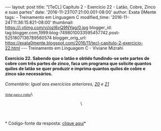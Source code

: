 --- layout: post title: "\[TeCL\] Capítulo 2 - Exercício 22 - Latão,
Cobre, Zinco e suas partes" date: '2016-11-23T07:21:00.001-08:00'
author: Exata 0Mente tags: - Treinamento em Linguagem C modified\_time:
'2016-11-24T11:36:15.821-08:00' thumbnail:
https://i.ytimg.com/vi/ozl6vQ9NYqg/0.jpg blogger\_id:
tag:blogger.com,1999:blog-7498010033595457742.post-5251807136789560574
blogger\_orig\_url:
https://exata0mente.blogspot.com/2016/11/tecl-capitulo-2-exercicio-22.html
--- Treinamento em Linguagem C - Viviane Mizrahi\
\
**Exercício 22. Sabendo que o latão e obtido fundindo-se sete partes de
cobre com três partes de zinco, faca um programa que solicite quantos
quilos de latão se quer produzir e imprima quantos quilos de cobre e
zinco são necessários.**\
\
*Comentário: Igual aos exercícios anteriores,
[20](https://exata0mente.blogspot.com.br/2016/11/tecl-capitulo-2-exercicio-20.html)
e
[21](https://exata0mente.blogspot.com.br/2016/11/tecl-capitulo-2-exercicio-21.html)*\
\
<span
style="font-family: &quot;helvetica neue&quot; , &quot;arial&quot; , &quot;helvetica&quot; , sans-serif;"><span
style="font-size: small;">[<span style="font-size: x-small;">*Voltar
para o ín<span
style="font-family: &quot;helvetica neue&quot; , &quot;arial&quot; , &quot;helvetica&quot; , sans-serif;">di<span
style="font-family: &quot;helvetica neue&quot; , &quot;arial&quot; , &quot;helvetica&quot; , sans-serif;">ce</span></span>*</span>](http://exata0mente.blogspot.com/2016/11/indice-do-blog.html)</span></span>\
<div class="separator" style="clear: both; text-align: center;">

\

</div>

\
\
* Código-fonte da resposta: [clique aqui](http://adf.ly/1g1gsl)*
